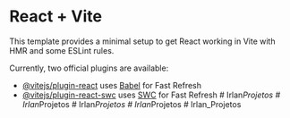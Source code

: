 # React + Vite

This template provides a minimal setup to get React working in Vite with HMR and some ESLint rules.

Currently, two official plugins are available:

- [@vitejs/plugin-react](https://github.com/vitejs/vite-plugin-react/blob/main/packages/plugin-react/README.md) uses [Babel](https://babeljs.io/) for Fast Refresh
- [@vitejs/plugin-react-swc](https://github.com/vitejs/vite-plugin-react-swc) uses [SWC](https://swc.rs/) for Fast Refresh
#   I r l a n _ P r o j e t o s  
 #   I r l a n _ P r o j e t o s  
 #   I r l a n _ P r o j e t o s  
 #   I r l a n _ P r o j e t o s  
 #   I r l a n _ P r o j e t o s  
 